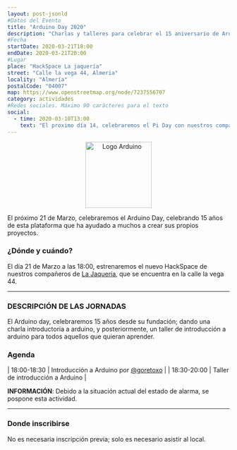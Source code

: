 ```yaml
---
layout: post-jsonld
#Datos del Evento
title: "Arduino Day 2020"
description: "Charlas y talleres para celebrar el 15 aniversario de Arduino "
#Fecha
startDate: 2020-03-21T18:00
endDate: 2020-03-21T20:00
#Lugar
place: "HackSpace La jaquería"
street: "Calle la vega 44, Almeria"
locality: "Almería"
postalCode: "04007"
map: https://www.openstreetmap.org/node/7237556707
category: actividades
#Redes sociales. Máximo 90 carácteres para el texto
social:
  - time: 2020-03-10T13:00
    text: "El proximo día 14, celebraremos el Pi Day con nuestros compañeros de @LaJaqueria."
---
```


<p align="center">
  <img style="width:150px;" src="https://1abxf1rh6g01lhm2riyrt55k-wpengine.netdna-ssl.com/wp-content/uploads/2015/03/o4888.jpg" alt="Logo Arduino" />
</p>

El próximo 21 de Marzo, celebraremos el Arduino Day, celebrando 15 años de esta plataforma que ha ayudado a muchos a crear sus propios proyectos.
 


### ¿Dónde y cuándo?

El día 21 de Marzo a las 18:00, estrenaremos el nuevo HackSpace de nuestros compañeros de [La Jaquería](https://lajaqueria.org), que se encuentra en la calle la vega 44.

---

### DESCRIPCIÓN DE LAS JORNADAS

El Arduino day, celebraremos 15 años desde su fundación; dando una charla introductoria a arduino, y posteriormente, un taller de introducción a arduino para todos aquellos que quieran aprender.

### Agenda

| 18:00-18:30 | Introducción a Arduino por  [@goretoxo](https://twitter.com/goretoxo) |
| 18:30-20:00 | Taller de introducción a Arduino |

**INFORMACIÓN**: Debido a la situación actual del estado de alarma, se pospone esta actividad.

---

### Donde inscribirse

No es necesaria inscripción previa; solo es necesario asistir al local.



